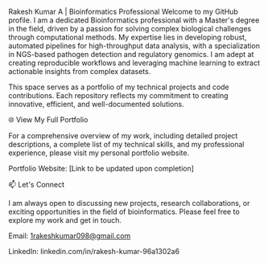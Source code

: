 Rakesh Kumar A | Bioinformatics Professional
Welcome to my GitHub profile. I am a dedicated Bioinformatics professional with a Master's degree in the field, driven by a passion for solving complex biological challenges through computational methods. My expertise lies in developing robust, automated pipelines for high-throughput data analysis, with a specialization in NGS-based pathogen detection and regulatory genomics. I am adept at creating reproducible workflows and leveraging machine learning to extract actionable insights from complex datasets.

This space serves as a portfolio of my technical projects and code contributions. Each repository reflects my commitment to creating innovative, efficient, and well-documented solutions.

🌐 View My Full Portfolio

For a comprehensive overview of my work, including detailed project descriptions, a complete list of my technical skills, and my professional experience, please visit my personal portfolio website.

Portfolio Website: [Link to be updated upon completion]

📫 Let's Connect

I am always open to discussing new projects, research collaborations, or exciting opportunities in the field of bioinformatics. Please feel free to explore my work and get in touch.

Email: 1rakeshkumar098@gmail.com

LinkedIn: linkedin.com/in/rakesh-kumar-96a1302a6
